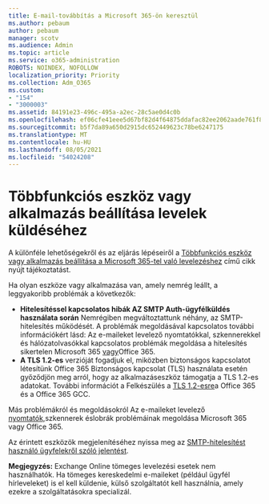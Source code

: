 ```yaml
---
title: E-mail-továbbítás a Microsoft 365-ön keresztül
ms.author: pebaum
author: pebaum
manager: scotv
ms.audience: Admin
ms.topic: article
ms.service: o365-administration
ROBOTS: NOINDEX, NOFOLLOW
localization_priority: Priority
ms.collection: Adm_O365
ms.custom:
- "154"
- "3000003"
ms.assetid: 84191e23-496c-495a-a2ec-28c5ae0d4c0b
ms.openlocfilehash: ef06cfe41eee5d67bf82d4f64875ddafac82ee2062aade761f81b906cd428dd5
ms.sourcegitcommit: b5f7da89a650d2915dc652449623c78be6247175
ms.translationtype: MT
ms.contentlocale: hu-HU
ms.lasthandoff: 08/05/2021
ms.locfileid: "54024208"
---
```

# <a name="set-up-a-multifunction-device-or-application-to-send-email"></a>Többfunkciós eszköz vagy alkalmazás beállítása levelek küldéséhez

A különféle lehetőségekről és az eljárás lépéseiről a [Többfunkciós eszköz vagy alkalmazás beállítása a Microsoft 365-tel való levelezéshez](/Exchange/mail-flow-best-practices/how-to-set-up-a-multifunction-device-or-application-to-send-email-using-microsoft-365-or-office-365) című cikk nyújt tájékoztatást.
  
Ha olyan eszköze vagy alkalmazása van, amely nemrég leállt, a leggyakoribb problémák a következők:

- **Hitelesítéssel kapcsolatos hibák AZ SMTP Auth-ügyfélküldés használata során** Nemrégiben megváltoztattunk néhány, az SMTP-hitelesítés működését. A problémák megoldásával kapcsolatos további információkért lásd: Az e-maileket levelező nyomtatókkal, szkennerekkel és hálózatolvasókkal kapcsolatos problémák megoldása a hitelesítés sikertelen Microsoft 365 [vagy](/Exchange/mail-flow-best-practices/fix-issues-with-printers-scanners-and-lob-applications-that-send-email-using-off#error-authentication-unsuccessful)Office 365.
- **A TLS 1.2-es** verzióját fogadjuk el, miközben biztonságos kapcsolatot létesítünk Office 365 Biztonságos kapcsolat (TLS) használata esetén győződjön meg arról, hogy az alkalmazáseszköz támogatja a TLS 1.2-es adatokat. További információt a Felkészülés a [TLS 1.2-esre](/microsoft-365/compliance/prepare-tls-1.2-in-office-365)a Office 365 és a Office 365 GCC.
 
Más problémákról és megoldásokról Az e-maileket levelező [nyomtatók,](/Exchange/mail-flow-best-practices/fix-issues-with-printers-scanners-and-lob-applications-that-send-email-using-off)szkennerek éslobrák problémáinak megoldása Microsoft 365 vagy Office 365.

Az érintett eszközök megjelenítéséhez nyissa meg az [SMTP-hitelesítést használó ügyfelekről szóló jelentést](https://protection.office.com/mailflow/dashboard).

**Megjegyzés:** Exchange Online tömeges levelezési esetek nem használhatók. Ha tömeges kereskedelmi e-maileket (például ügyfél hírleveleket) is el kell küldenie, külső szolgáltatót kell használnia, amely ezekre a szolgáltatásokra specializál.
